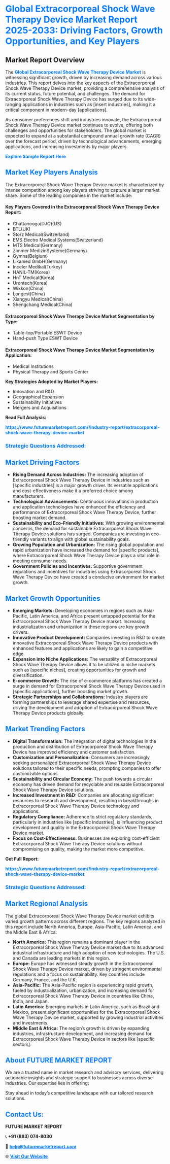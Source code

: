 <h1 style="color: #007BFF;">Global Extracorporeal Shock Wave Therapy Device Market Report 2025-2033: Driving Factors, Growth Opportunities, and Key Players</h1>

<section id="overview">
<h2>Market Report Overview</h2>
<p>The <a href="https://www.futuremarketreport.com//industry-report/extracorporeal-shock-wave-therapy-device-market" style="color: #007BFF; text-decoration: none;"><strong>Global Extracorporeal Shock Wave Therapy Device Market</strong></a> is witnessing significant growth, driven by increasing demand across various industries. This report delves into the key aspects of the Extracorporeal Shock Wave Therapy Device market, providing a comprehensive analysis of its current status, future potential, and challenges. The demand for Extracorporeal Shock Wave Therapy Device has surged due to its wide-ranging applications in industries such as [insert industries], making it a critical component in modern-day [applications].</p>
<p>As consumer preferences shift and industries innovate, the Extracorporeal Shock Wave Therapy Device market continues to evolve, offering both challenges and opportunities for stakeholders. The global market is expected to expand at a substantial compound annual growth rate (CAGR) over the forecast period, driven by technological advancements, emerging applications, and increasing investments by major players.</p>
</section>

<section id="overview">
<p><a href="https://www.futuremarketreport.com//request-sample/reportId=80218" style="color: #007BFF; text-decoration: none;"><strong>Explore Sample Report Here</strong></a></p>
</section>

<section id="key-players">
<h2 style="color: #007BFF;">Market Key Players Analysis</h2>
<p>The Extracorporeal Shock Wave Therapy Device market is characterized by intense competition among key players striving to capture a larger market share. Some of the leading companies in the market include:</p>
<h4>Key Players Covered in the Extracorporeal Shock Wave Therapy Device Report:</h4>
<ul><li>Chattanooga(DJO)(US)</li><li>BTL(UK)</li><li>Storz Medical(Switzerland)</li><li>EMS Electro Medical Systems(Switzerland)</li><li>MTS Medical(Germany)</li><li>Zimmer MedizinSysteme(Germany)</li><li>Gymna(Belgium)</li><li>Likamed GmbH(Germany)</li><li>Inceler Medikal(Turkey)</li><li>HANIL-TM(Korea)</li><li>HnT Medical(Korea)</li><li>Urontech(Korea)</li><li>Wikkon(China)</li><li>Longest(China)</li><li>Xiangyu Medical(China)</li><li>Shengchang Medical(China)</li></ul>
<h4>Extracorporeal Shock Wave Therapy Device Market Segmentation by Type:</h4>
<ul><li>Table-top/Portable ESWT Device</li><li>Hand-push Type ESWT Device</li></ul>

<h4>Extracorporeal Shock Wave Therapy Device Market Segmentation by Application:</h4>
<ul><li>Medical Institutions</li><li>Physical Therapy and Sports Center</li></ul>
<p><strong>Key Strategies Adopted by Market Players:</strong></p>
<ul>
<li>Innovation and R&D</li>
<li>Geographical Expansion</li>
<li>Sustainability Initiatives</li>
<li>Mergers and Acquisitions</li>
</ul>
</section>

<section>
<p><strong>Read Full Analysis: </strong></p><a href="https://www.futuremarketreport.com//industry-report/extracorporeal-shock-wave-therapy-device-market" style="color: #007BFF; text-decoration: none;"><strong>https://www.futuremarketreport.com//industry-report/extracorporeal-shock-wave-therapy-device-market</strong></a>
<h3 style="color: #007BFF;">Strategic Questions Addressed:</h3>
</section>

<section id="driving-factors">
<h2 style="color: #007BFF;">Market Driving Factors</h2>
<ul>
<li><strong>Rising Demand Across Industries:</strong> The increasing adoption of Extracorporeal Shock Wave Therapy Device in industries such as [specific industries] is a major growth driver. Its versatile applications and cost-effectiveness make it a preferred choice among manufacturers.</li>
<li><strong>Technological Advancements:</strong> Continuous innovations in production and application technologies have enhanced the efficiency and performance of Extracorporeal Shock Wave Therapy Device, further boosting market demand.</li>
<li><strong>Sustainability and Eco-Friendly Initiatives:</strong> With growing environmental concerns, the demand for sustainable Extracorporeal Shock Wave Therapy Device solutions has surged. Companies are investing in eco-friendly variants to align with global sustainability goals.</li>
<li><strong>Growing Population and Urbanization:</strong> The rising global population and rapid urbanization have increased the demand for [specific products], where Extracorporeal Shock Wave Therapy Device plays a vital role in meeting consumer needs.</li>
<li><strong>Government Policies and Incentives:</strong> Supportive government regulations and incentives for industries using Extracorporeal Shock Wave Therapy Device have created a conducive environment for market growth.</li>
</ul>
</section>

<section id="growth-opportunities">
<h2 style="color: #007BFF;">Market Growth Opportunities</h2>
<ul>
<li><strong>Emerging Markets:</strong> Developing economies in regions such as Asia-Pacific, Latin America, and Africa present untapped potential for the Extracorporeal Shock Wave Therapy Device market. Increasing industrialization and urbanization in these regions are key growth drivers.</li>
<li><strong>Innovative Product Development:</strong> Companies investing in R&D to create innovative Extracorporeal Shock Wave Therapy Device products with enhanced features and applications are likely to gain a competitive edge.</li>
<li><strong>Expansion into Niche Applications:</strong> The versatility of Extracorporeal Shock Wave Therapy Device allows it to be utilized in niche markets such as [specific niches], creating opportunities for growth and diversification.</li>
<li><strong>E-commerce Growth:</strong> The rise of e-commerce platforms has created a surge in demand for Extracorporeal Shock Wave Therapy Device used in [specific applications], further boosting market growth.</li>
<li><strong>Strategic Partnerships and Collaborations:</strong> Industry players are forming partnerships to leverage shared expertise and resources, driving the development and adoption of Extracorporeal Shock Wave Therapy Device products globally.</li>
</ul>
</section>

<section id="trending-factors">
<h2 style="color: #007BFF;">Market Trending Factors</h2>
<ul>
<li><strong>Digital Transformation:</strong> The integration of digital technologies in the production and distribution of Extracorporeal Shock Wave Therapy Device has improved efficiency and customer satisfaction.</li>
<li><strong>Customization and Personalization:</strong> Consumers are increasingly seeking personalized Extracorporeal Shock Wave Therapy Device solutions tailored to their specific needs, prompting companies to offer customizable options.</li>
<li><strong>Sustainability and Circular Economy:</strong> The push towards a circular economy has driven demand for recyclable and reusable Extracorporeal Shock Wave Therapy Device solutions.</li>
<li><strong>Increased Investment in R&D:</strong> Companies are allocating significant resources to research and development, resulting in breakthroughs in Extracorporeal Shock Wave Therapy Device technology and applications.</li>
<li><strong>Regulatory Compliance:</strong> Adherence to strict regulatory standards, particularly in industries like [specific industries], is influencing product development and quality in the Extracorporeal Shock Wave Therapy Device market.</li>
<li><strong>Focus on Cost-Effectiveness:</strong> Businesses are exploring cost-efficient Extracorporeal Shock Wave Therapy Device solutions without compromising on quality, making the market more competitive.</li>
</ul>
</section>

<section>
<p><strong>Get Full Report: </strong></p><a href="https://www.futuremarketreport.com//industry-report/extracorporeal-shock-wave-therapy-device-market" style="color: #007BFF; text-decoration: none;"><strong>https://www.futuremarketreport.com//industry-report/extracorporeal-shock-wave-therapy-device-market</strong></a>
<h3 style="color: #007BFF;">Strategic Questions Addressed:</h3>
</section>


<section id="regional-analysis">
<h2 style="color: #007BFF;">Market Regional Analysis</h2>
<p>The global Extracorporeal Shock Wave Therapy Device market exhibits varied growth patterns across different regions. The key regions analyzed in this report include North America, Europe, Asia-Pacific, Latin America, and the Middle East & Africa:</p>
<ul>
<li><strong>North America:</strong> This region remains a dominant player in the Extracorporeal Shock Wave Therapy Device market due to its advanced industrial infrastructure and high adoption of new technologies. The U.S. and Canada are leading markets in this region.</li>
<li><strong>Europe:</strong> Europe has witnessed steady growth in the Extracorporeal Shock Wave Therapy Device market, driven by stringent environmental regulations and a focus on sustainability. Key countries include Germany, France, and the U.K.</li>
<li><strong>Asia-Pacific:</strong> The Asia-Pacific region is experiencing rapid growth, fueled by industrialization, urbanization, and increasing demand for Extracorporeal Shock Wave Therapy Device in countries like China, India, and Japan.</li>
<li><strong>Latin America:</strong> Emerging markets in Latin America, such as Brazil and Mexico, present significant opportunities for the Extracorporeal Shock Wave Therapy Device market, supported by growing industrial activities and investments.</li>
<li><strong>Middle East & Africa:</strong> The region’s growth is driven by expanding industries, infrastructure development, and increasing demand for Extracorporeal Shock Wave Therapy Device in sectors like [specific sectors].</li>
</ul>
</section>

<footer>
<h2 style="color: #007BFF;">About FUTURE MARKET REPORT</h2>
<p>We are a trusted name in market research and advisory services, delivering actionable insights and strategic support to businesses across diverse industries. Our expertise lies in offering:</p>

<p>Stay ahead in today’s competitive landscape with our tailored research solutions.</p>

<h2 style="color: #007BFF;">Contact Us:</h2>
<p><strong>FUTURE MARKET REPORT</strong></p>
<p>📞 <strong>+91 (883) 074-8030</strong></p>
<p>📧 <strong><a href="mailto:help@futuremarketreport.com" style="color: #007BFF;">help@futuremarketreport.com</a></strong></p>
<p>🌐 <strong><a href="https://www.futuremarketreport.com/" style="color: #007BFF;">Visit Our Website</a></strong></p>
</footer>